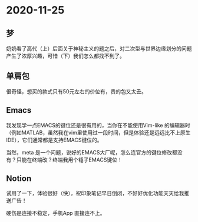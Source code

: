 # 2020-11-25

## 梦

奶奶看了高代（上）后面关于神秘主义的题之后，对二次型与世界边缘划分的问题产生了浓厚兴趣，可惜（下）我们怎么都找不到了。

## 单肩包

很奇怪，想买的款式只有50元左右的价位有，贵的包又太丑。

## Emacs

我发现学一点EMACS的键位还是很有用的，当你在不能使用Vim-like 的编辑器时（例如MATLAB，虽然我在vim里使用过一段时间，但是体验还是远远比不上原生IDE），它们通常都是支持EMACS键位的。

当然，meta 是一个问题，说好的EMACS大厂呢，怎么连官方的键位修改都没有？只能在终端改？终端我用个锤子EMACS键位！

## Notion

试用了一下，体验很好（快），祝印象笔记早日倒闭，不好好优化功能天天给我推送广告！

硬伤是连接不稳定，手机App 直接连不上。
